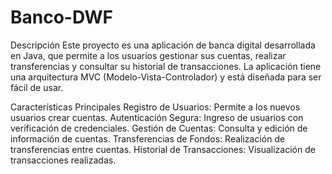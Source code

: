 # Banco-DWF
Descripción
Este proyecto es una aplicación de banca digital desarrollada en Java, que permite a los usuarios gestionar sus cuentas, realizar transferencias y consultar su historial de transacciones. La aplicación tiene una arquitectura MVC (Modelo-Vista-Controlador) y está diseñada para ser fácil de usar.

Características Principales
Registro de Usuarios: Permite a los nuevos usuarios crear cuentas.
Autenticación Segura: Ingreso de usuarios con verificación de credenciales.
Gestión de Cuentas: Consulta y edición de información de cuentas.
Transferencias de Fondos: Realización de transferencias entre cuentas.
Historial de Transacciones: Visualización de transacciones realizadas.
